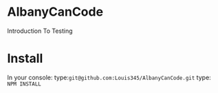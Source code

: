 # AlbanyCanCode
Introduction To Testing


# Install
 In your console: 
 type:```git@github.com:Louis345/AlbanyCanCode.git```
 type: ``` NPM INSTALL```